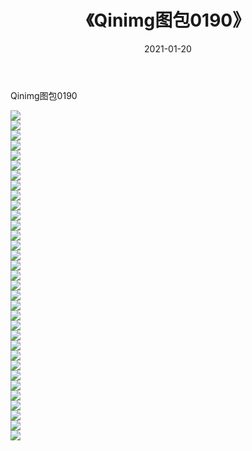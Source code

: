 ﻿---
layout: post
title:  《Qinimg图包0190》
date:   2021-01-20
img: http://imgx.orgx.ga/Qinimg图包/Qinimg图包0190/000.jpg
categories: [美女, 清纯, 唯美]
---

Qinimg图包0190

 ![](http://imgx.orgx.ga/Qinimg图包/Qinimg图包0190/001.jpg) <br>![](http://imgx.orgx.ga/Qinimg图包/Qinimg图包0190/002.jpg) <br>![](http://imgx.orgx.ga/Qinimg图包/Qinimg图包0190/003.jpg) <br>![](http://imgx.orgx.ga/Qinimg图包/Qinimg图包0190/004.jpg) <br>![](http://imgx.orgx.ga/Qinimg图包/Qinimg图包0190/005.jpg) <br>![](http://imgx.orgx.ga/Qinimg图包/Qinimg图包0190/006.jpg) <br>![](http://imgx.orgx.ga/Qinimg图包/Qinimg图包0190/007.jpg) <br>![](http://imgx.orgx.ga/Qinimg图包/Qinimg图包0190/008.jpg) <br>![](http://imgx.orgx.ga/Qinimg图包/Qinimg图包0190/009.jpg) <br>![](http://imgx.orgx.ga/Qinimg图包/Qinimg图包0190/010.jpg) <br>![](http://imgx.orgx.ga/Qinimg图包/Qinimg图包0190/011.jpg) <br>![](http://imgx.orgx.ga/Qinimg图包/Qinimg图包0190/012.jpg) <br>![](http://imgx.orgx.ga/Qinimg图包/Qinimg图包0190/013.jpg) <br>![](http://imgx.orgx.ga/Qinimg图包/Qinimg图包0190/014.jpg) <br>![](http://imgx.orgx.ga/Qinimg图包/Qinimg图包0190/015.jpg) <br>![](http://imgx.orgx.ga/Qinimg图包/Qinimg图包0190/016.jpg) <br>![](http://imgx.orgx.ga/Qinimg图包/Qinimg图包0190/017.jpg) <br>![](http://imgx.orgx.ga/Qinimg图包/Qinimg图包0190/018.jpg) <br>![](http://imgx.orgx.ga/Qinimg图包/Qinimg图包0190/019.jpg) <br>![](http://imgx.orgx.ga/Qinimg图包/Qinimg图包0190/020.jpg) <br>![](http://imgx.orgx.ga/Qinimg图包/Qinimg图包0190/021.jpg) <br>![](http://imgx.orgx.ga/Qinimg图包/Qinimg图包0190/022.jpg) <br>![](http://imgx.orgx.ga/Qinimg图包/Qinimg图包0190/023.jpg) <br>![](http://imgx.orgx.ga/Qinimg图包/Qinimg图包0190/024.jpg) <br>![](http://imgx.orgx.ga/Qinimg图包/Qinimg图包0190/025.jpg) <br>![](http://imgx.orgx.ga/Qinimg图包/Qinimg图包0190/026.jpg) <br>![](http://imgx.orgx.ga/Qinimg图包/Qinimg图包0190/027.jpg) <br>![](http://imgx.orgx.ga/Qinimg图包/Qinimg图包0190/028.jpg) <br>![](http://imgx.orgx.ga/Qinimg图包/Qinimg图包0190/029.jpg) <br>![](http://imgx.orgx.ga/Qinimg图包/Qinimg图包0190/030.jpg) <br>![](http://imgx.orgx.ga/Qinimg图包/Qinimg图包0190/031.jpg) <br>![](http://imgx.orgx.ga/Qinimg图包/Qinimg图包0190/032.jpg) <br>![](http://imgx.orgx.ga/Qinimg图包/Qinimg图包0190/033.jpg) <br>